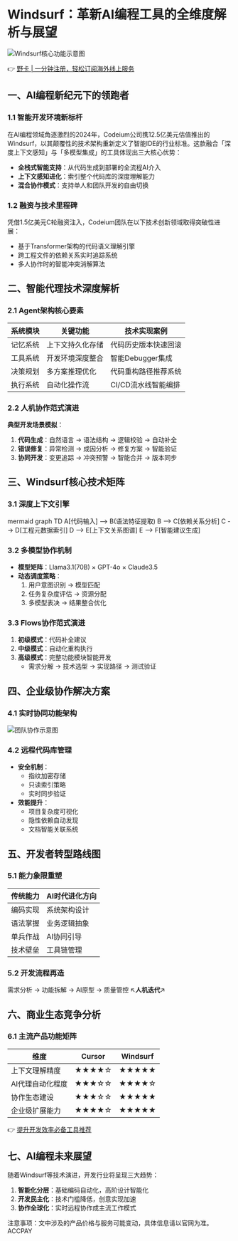 # Windsurf：革新AI编程工具的全维度解析与展望

![Windsurf核心功能示意图](https://bbtdd.com/wp-content/uploads/img/50938071619.webp)

👉 [野卡 | 一分钟注册，轻松订阅海外线上服务](https://bbtdd.com/yeka)

## 一、AI编程新纪元下的领跑者

### 1.1 智能开发环境新标杆
在AI编程领域角逐激烈的2024年，Codeium公司携12.5亿美元估值推出的Windsurf，以其颠覆性的技术架构重新定义了智能IDE的行业标准。这款融合「深度上下文感知」与「多模型集成」的工具体现出三大核心优势：
- **全栈式智能支持**：从代码生成到部署的全流程AI介入
- **上下文感知进化**：索引整个代码库的深度理解能力
- **混合协作模式**：支持单人和团队开发的自由切换

### 1.2 融资与技术里程碑
凭借1.5亿美元C轮融资注入，Codeium团队在以下技术创新领域取得突破性进展：
- 基于Transformer架构的代码语义理解引擎
- 跨工程文件的依赖关系实时追踪系统
- 多人协作时的智能冲突消解算法

## 二、智能代理技术深度解析

### 2.1 Agent架构核心要素
| 系统模块       | 关键功能                          | 技术实现案例                     |
|----------------|-----------------------------------|----------------------------------|
| 记忆系统       | 上下文持久化存储                  | 代码历史版本快速回滚             |
| 工具系统       | 开发环境深度整合                  | 智能Debugger集成                |
| 决策规划       | 多方案推理优化                    | 代码重构路径推荐系统            |
| 执行系统       | 自动化操作流                      | CI/CD流水线智能编排             |

### 2.2 人机协作范式演进
**典型开发场景模拟**：
1. **代码生成**：自然语言 → 语法结构 → 逻辑校验 → 自动补全
2. **错误修复**：异常检测 → 成因分析 → 修复方案 → 智能验证
3. **协同开发**：变更追踪 → 冲突预警 → 智能合并 → 版本同步

## 三、Windsurf核心技术矩阵

### 3.1 深度上下文引擎
mermaid
graph TD
    A[代码输入] --> B(语法特征提取)
    B --> C[依赖关系分析]
    C --> D[工程元数据索引]
    D --> E[上下文关系图谱]
    E --> F[智能建议生成]


### 3.2 多模型协作机制
- **模型矩阵**：Llama3.1(70B) × GPT-4o × Claude3.5
- **动态调度策略**：
  1. 用户意图识别 → 模型匹配
  2. 任务复杂度评估 → 资源分配
  3. 多模型表决 → 结果整合优化

### 3.3 Flows协作范式演进
1. **初级模式**：代码补全建议
2. **中级模式**：自动化重构执行
3. **高级模式**：完整功能模块智能开发
   - 需求分解 → 技术选型 → 实现路径 → 测试验证

## 四、企业级协作解决方案

### 4.1 实时协同功能架构
![团队协作示意图](https://bbtdd.com/wp-content/uploads/img/8055923090.webp)

### 4.2 远程代码库管理
- **安全机制**：
  - 指纹加密存储
  - 只读索引策略
  - 实时同步验证
- **效能提升**：
  - 项目复杂度可视化
  - 隐性依赖自动发现
  - 文档智能关联系统

## 五、开发者转型路线图

### 5.1 能力象限重塑
| 传统能力        | AI时代进化方向          |
|-----------------|-------------------------|
| 编码实现        | 系统架构设计            |
| 语法掌握        | 业务逻辑抽象            |
| 单兵作战        | AI协同引导              |
| 技术壁垒        | 工具链管理              |

### 5.2 开发流程再造

需求分析 → 功能拆解 → AI原型 → 质量管控
           ↖________人机迭代________↗


## 六、商业生态竞争分析

### 6.1 主流产品功能矩阵
| 维度               | Cursor          | Windsurf          |
|--------------------|-----------------|-------------------|
| 上下文理解精度     | ★★★★☆           | ★★★★★            |
| AI代理自动化程度   | ★★★☆☆           | ★★★★☆             |
| 协作生态建设       | ★★★☆☆           | ★★★★★            |
| 企业级扩展能力     | ★★★★☆           | ★★★★★            |

👉 [提升开发效率必备工具推荐](https://bbtdd.com/yeka)

## 七、AI编程未来展望
随着Windsurf等技术演进，开发行业将呈现三大趋势：
1. **智能化分层**：基础编码自动化，高阶设计智能化
2. **开发民主化**：技术门槛降低，创意实现加速
3. **协作全球化**：实时远程协作成主流工作模式

注意事项：文中涉及的产品价格与服务可能变动，具体信息请以官网为准。ACCPAY
